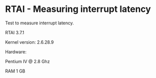 # RTAI - Measuring interrupt latency

Test to measure interrupt latency.

RTAI  3.7.1

Kernel version: 2.6.28.9

Hardware: 

Pentium IV @ 2.8 Ghz

RAM 1 GB

